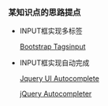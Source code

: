 ### 某知识点的思路提点

* INPUT框实现多标签

    [Bootstrap Tagsinput](https://github.com/bootstrap-tagsinput/bootstrap-tagsinput)
  
* INPUT框实现自动完成

    [Jquery UI Autocomplete](http://jqueryui.com/autocomplete/)
    
    [jQuery Autocompleter](https://github.com/ArtemFitiskin/jquery-autocompleter)
